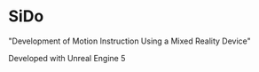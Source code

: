 # SiDo

"Development of Motion Instruction Using a Mixed Reality Device"

Developed with Unreal Engine 5
